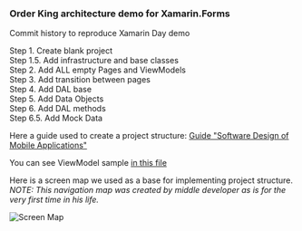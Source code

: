 ### Order King architecture demo for Xamarin.Forms ###

Commit history to reproduce Xamarin Day demo

Step 1. Create blank project   
Step 1.5. Add infrastructure and base classes  
Step 2. Add ALL empty Pages and ViewModels  
Step 3. Add transition between pages  
Step 4. Add DAL base  
Step 5. Add Data Objects  
Step 6. Add DAL methods  
Step 6.5. Add Mock Data  

Here a guide used to create a project structure: [Guide "Software Design of Mobile Applications"](https://github.com/SlavaChernikoff/guide-software-design-of-mobile-applications)

You can see ViewModel sample [in this file](OrderKingCoreDemo/OrderKingCoreDemo/BL/ViewModels/Hotel/HotelInfoViewModel.cs)


Here is a screen map we used as a base for implementing project structure.
*NOTE: This navigation map was created by middle developer as is for the very first time in his life.*   

![Screen Map](OrderKingScreenMap.png "Screen Map")
